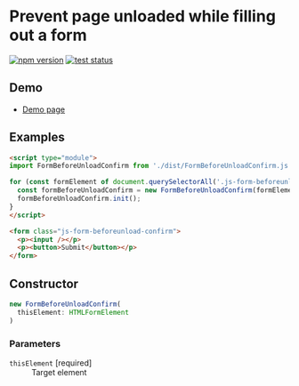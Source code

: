 # Prevent page unloaded while filling out a form

[![npm version](https://badge.fury.io/js/%40saekitominaga%2Fhtmlformelement-before-unload-confirm.svg)](https://www.npmjs.com/package/@saekitominaga/htmlformelement-before-unload-confirm)
[![test status](https://github.com/SaekiTominaga/frontend/actions/workflows/form-before-unload-confirm-test.yml/badge.svg)](https://github.com/SaekiTominaga/frontend/actions/workflows/form-before-unload-confirm-test.yml)

## Demo

- [Demo page](https://saekitominaga.github.io/frontend/javascript/form-before-unload-confirm/demo.html)

## Examples

```HTML
<script type="module">
import FormBeforeUnloadConfirm from './dist/FormBeforeUnloadConfirm.js';

for (const formElement of document.querySelectorAll('.js-form-beforeunload-confirm')) {
  const formBeforeUnloadConfirm = new FormBeforeUnloadConfirm(formElement);
  formBeforeUnloadConfirm.init();
}
</script>

<form class="js-form-beforeunload-confirm">
  <p><input /></p>
  <p><button>Submit</button></p>
</form>
```

## Constructor

```TypeScript
new FormBeforeUnloadConfirm(
  thisElement: HTMLFormElement
)
```

### Parameters

<dl>
<dt><code>thisElement</code> [required]</dt>
<dd>Target element</dd>
</dl>
